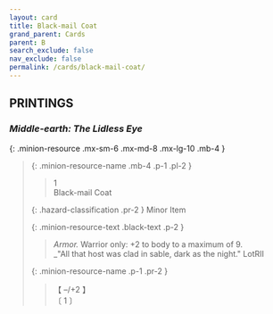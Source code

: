 ```yaml
---
layout: card
title: Black-mail Coat
grand_parent: Cards
parent: B
search_exclude: false
nav_exclude: false
permalink: /cards/black-mail-coat/
---
```


## PRINTINGS


### _Middle-earth: The Lidless Eye_

{: .minion-resource .mx-sm-6 .mx-md-8 .mx-lg-10 .mb-4 }
> {: .minion-resource-name .mb-4 .p-1 .pl-2 }
> > <div class="hazard-mp">1</div>
> > <div class="card-name">Black-mail Coat</div>
>
> {: .hazard-classification .pr-2 }
> Minor Item
>
> {: .minion-resource-text .black-text .p-2 }
> > _Armor._ Warrior only: +2 to body to a maximum of 9. <br>_"All that host was clad in sable, dark as the night." LotRII 
> 
> {: .minion-resource-name .p-1 .pr-2 }
> > <div class="card-shield">【 &ndash;/+2 】</div>
> > <div class="card-corruption-white">〔 1 〕</div>
